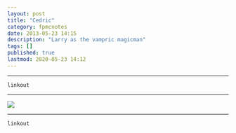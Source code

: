 ```yaml
---
layout: post
title: "Cedric"
category: fpmcnotes
date: 2013-05-23 14:15
description: "Larry as the vampric magicman"
tags: []
published: true
lastmod: 2020-05-23 14:12
---
```


*****

`linkout`

*****

<img src="{{ site.url }}/assets/img/ca11.jpg" />


*****
`linkout`
